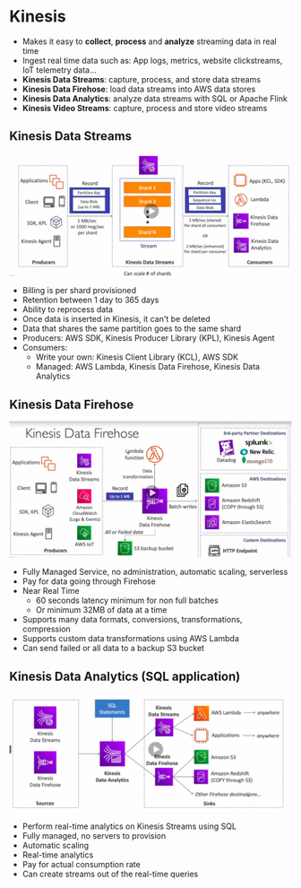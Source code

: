 # Kinesis

* Makes it easy to **collect**, **process** and **analyze** streaming data in real time
* Ingest real time data such as: App logs, metrics, website clickstreams, IoT telemetry data...
* **Kinesis Data Streams**: capture, process, and store data streams
* **Kinesis Data Firehose**: load data streams into AWS data stores
* **Kinesis Data Analytics**: analyze data streams with SQL or Apache Flink
* **Kinesis Video Streams**: capture, process and store video streams

## Kinesis Data Streams

![kinesis_data_stream](kinesis_data_stream.png)

* Billing is per shard provisioned
* Retention between 1 day to 365 days
* Ability to reprocess data
* Once data is inserted in Kinesis, it can't be deleted
* Data that shares the same partition goes to the same shard
* Producers: AWS SDK, Kinesis Producer Library (KPL), Kinesis Agent
* Consumers:
  * Write your own: Kinesis Client Library (KCL), AWS SDK
  * Managed: AWS Lambda, Kinesis Data Firehose, Kinesis Data Analytics

## Kinesis Data Firehose

![kinesis_data_firehose](kinesis_data_firehose.png)

* Fully Managed Service, no administration, automatic scaling, serverless
* Pay for data going through Firehose
* Near Real Time
  * 60 seconds latency minimum for non full batches
  * Or minimum 32MB of data at a time
* Supports many data formats, conversions, transformations, compression
* Supports custom data transformations using AWS Lambda
* Can send failed or all data to a backup S3 bucket

## Kinesis Data Analytics (SQL application)

![kinesis_data_analytics](kinesis_data_analytics.png)

* Perform real-time analytics on Kinesis Streams using SQL
* Fully managed, no servers to provision
* Automatic scaling
* Real-time analytics
* Pay for actual consumption rate
* Can create streams out of the real-time queries
